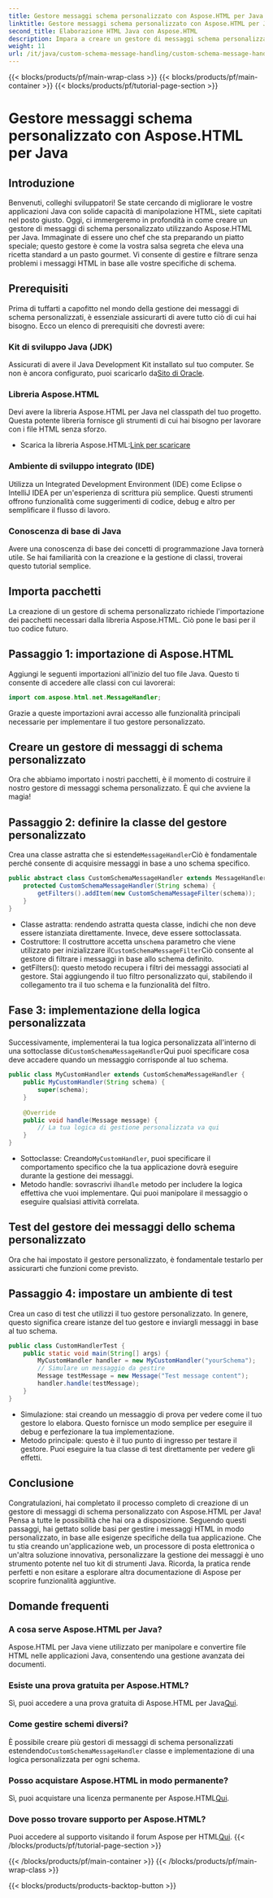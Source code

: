 ```yaml
---
title: Gestore messaggi schema personalizzato con Aspose.HTML per Java
linktitle: Gestore messaggi schema personalizzato con Aspose.HTML per Java
second_title: Elaborazione HTML Java con Aspose.HTML
description: Impara a creare un gestore di messaggi schema personalizzato usando Aspose.HTML per Java. Questo tutorial ti guida passo dopo passo attraverso il processo.
weight: 11
url: /it/java/custom-schema-message-handling/custom-schema-message-handler/
---
```


{{< blocks/products/pf/main-wrap-class >}}
{{< blocks/products/pf/main-container >}}
{{< blocks/products/pf/tutorial-page-section >}}

# Gestore messaggi schema personalizzato con Aspose.HTML per Java

## Introduzione
Benvenuti, colleghi sviluppatori! Se state cercando di migliorare le vostre applicazioni Java con solide capacità di manipolazione HTML, siete capitati nel posto giusto. Oggi, ci immergeremo in profondità in come creare un gestore di messaggi di schema personalizzato utilizzando Aspose.HTML per Java. Immaginate di essere uno chef che sta preparando un piatto speciale; questo gestore è come la vostra salsa segreta che eleva una ricetta standard a un pasto gourmet. Vi consente di gestire e filtrare senza problemi i messaggi HTML in base alle vostre specifiche di schema.
## Prerequisiti
Prima di tuffarti a capofitto nel mondo della gestione dei messaggi di schema personalizzati, è essenziale assicurarti di avere tutto ciò di cui hai bisogno. Ecco un elenco di prerequisiti che dovresti avere:
### Kit di sviluppo Java (JDK)
 Assicurati di avere il Java Development Kit installato sul tuo computer. Se non è ancora configurato, puoi scaricarlo da[Sito di Oracle](https://www.oracle.com/java/technologies/javase-jdk11-downloads.html).
### Libreria Aspose.HTML
Devi avere la libreria Aspose.HTML per Java nel classpath del tuo progetto. Questa potente libreria fornisce gli strumenti di cui hai bisogno per lavorare con i file HTML senza sforzo.
-  Scarica la libreria Aspose.HTML:[Link per scaricare](https://releases.aspose.com/html/java/)
### Ambiente di sviluppo integrato (IDE)
Utilizza un Integrated Development Environment (IDE) come Eclipse o IntelliJ IDEA per un'esperienza di scrittura più semplice. Questi strumenti offrono funzionalità come suggerimenti di codice, debug e altro per semplificare il flusso di lavoro.
### Conoscenza di base di Java
Avere una conoscenza di base dei concetti di programmazione Java tornerà utile. Se hai familiarità con la creazione e la gestione di classi, troverai questo tutorial semplice.
## Importa pacchetti
La creazione di un gestore di schema personalizzato richiede l'importazione dei pacchetti necessari dalla libreria Aspose.HTML. Ciò pone le basi per il tuo codice futuro.
## Passaggio 1: importazione di Aspose.HTML
Aggiungi le seguenti importazioni all'inizio del tuo file Java. Questo ti consente di accedere alle classi con cui lavorerai:
```java
import com.aspose.html.net.MessageHandler;
```
Grazie a queste importazioni avrai accesso alle funzionalità principali necessarie per implementare il tuo gestore personalizzato.
## Creare un gestore di messaggi di schema personalizzato
Ora che abbiamo importato i nostri pacchetti, è il momento di costruire il nostro gestore di messaggi schema personalizzato. È qui che avviene la magia!
## Passaggio 2: definire la classe del gestore personalizzato
 Crea una classe astratta che si estende`MessageHandler`Ciò è fondamentale perché consente di acquisire messaggi in base a uno schema specifico.
```java
public abstract class CustomSchemaMessageHandler extends MessageHandler {
    protected CustomSchemaMessageHandler(String schema) {
        getFilters().addItem(new CustomSchemaMessageFilter(schema));
    }
}
```

- Classe astratta: rendendo astratta questa classe, indichi che non deve essere istanziata direttamente. Invece, deve essere sottoclassata.
-  Costruttore: Il costruttore accetta un`schema` parametro che viene utilizzato per inizializzare il`CustomSchemaMessageFilter`Ciò consente al gestore di filtrare i messaggi in base allo schema definito.
- getFilters(): questo metodo recupera i filtri dei messaggi associati al gestore. Stai aggiungendo il tuo filtro personalizzato qui, stabilendo il collegamento tra il tuo schema e la funzionalità del filtro.
## Fase 3: implementazione della logica personalizzata
 Successivamente, implementerai la tua logica personalizzata all'interno di una sottoclasse di`CustomSchemaMessageHandler`Qui puoi specificare cosa deve accadere quando un messaggio corrisponde al tuo schema. 
```java
public class MyCustomHandler extends CustomSchemaMessageHandler {
    public MyCustomHandler(String schema) {
        super(schema);
    }
    
    @Override
    public void handle(Message message) {
        // La tua logica di gestione personalizzata va qui
    }
}
```

-  Sottoclasse: Creando`MyCustomHandler`, puoi specificare il comportamento specifico che la tua applicazione dovrà eseguire durante la gestione dei messaggi.
-  Metodo handle: sovrascrivi il`handle` metodo per includere la logica effettiva che vuoi implementare. Qui puoi manipolare il messaggio o eseguire qualsiasi attività correlata.
## Test del gestore dei messaggi dello schema personalizzato
Ora che hai impostato il gestore personalizzato, è fondamentale testarlo per assicurarti che funzioni come previsto.
## Passaggio 4: impostare un ambiente di test
Crea un caso di test che utilizzi il tuo gestore personalizzato. In genere, questo significa creare istanze del tuo gestore e inviargli messaggi in base al tuo schema.
```java
public class CustomHandlerTest {
    public static void main(String[] args) {
        MyCustomHandler handler = new MyCustomHandler("yourSchema");
        // Simulare un messaggio da gestire
        Message testMessage = new Message("Test message content");
        handler.handle(testMessage);
    }
}
```

- Simulazione: stai creando un messaggio di prova per vedere come il tuo gestore lo elabora. Questo fornisce un modo semplice per eseguire il debug e perfezionare la tua implementazione.
- Metodo principale: questo è il tuo punto di ingresso per testare il gestore. Puoi eseguire la tua classe di test direttamente per vedere gli effetti.

## Conclusione
Congratulazioni, hai completato il processo completo di creazione di un gestore di messaggi di schema personalizzato con Aspose.HTML per Java! Pensa a tutte le possibilità che hai ora a disposizione. Seguendo questi passaggi, hai gettato solide basi per gestire i messaggi HTML in modo personalizzato, in base alle esigenze specifiche della tua applicazione.
Che tu stia creando un'applicazione web, un processore di posta elettronica o un'altra soluzione innovativa, personalizzare la gestione dei messaggi è uno strumento potente nel tuo kit di strumenti Java. Ricorda, la pratica rende perfetti e non esitare a esplorare altra documentazione di Aspose per scoprire funzionalità aggiuntive.
## Domande frequenti
### A cosa serve Aspose.HTML per Java?
Aspose.HTML per Java viene utilizzato per manipolare e convertire file HTML nelle applicazioni Java, consentendo una gestione avanzata dei documenti.
### Esiste una prova gratuita per Aspose.HTML?
 Sì, puoi accedere a una prova gratuita di Aspose.HTML per Java[Qui](https://releases.aspose.com/).
### Come gestire schemi diversi?
 È possibile creare più gestori di messaggi di schema personalizzati estendendo`CustomSchemaMessageHandler` classe e implementazione di una logica personalizzata per ogni schema.
### Posso acquistare Aspose.HTML in modo permanente?
 Sì, puoi acquistare una licenza permanente per Aspose.HTML[Qui](https://purchase.aspose.com/buy).
### Dove posso trovare supporto per Aspose.HTML?
 Puoi accedere al supporto visitando il forum Aspose per HTML[Qui](https://forum.aspose.com/c/html/29).
{{< /blocks/products/pf/tutorial-page-section >}}

{{< /blocks/products/pf/main-container >}}
{{< /blocks/products/pf/main-wrap-class >}}

{{< blocks/products/products-backtop-button >}}
